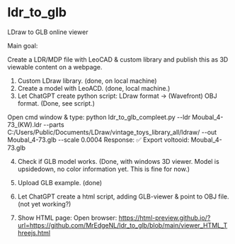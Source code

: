 # ldr_to_glb
LDraw to GLB online viewer

Main goal:

Create a LDR/MDP file with LeoCAD & custom library and publish this as 3D viewable content on a webpage.

1. Custom LDraw library. (done, on local machine)
2. Create a model with LeoACD. (done, local machine.)
3. Let ChatGPT create python script: LDraw format → (Wavefront) OBJ format. (Done, see script.)

Open cmd window & type:
python ldr_to_glb_compleet.py --ldr Moubal_4-73_(KW).ldr --parts C:/Users/Public/Documents/LDraw/vintage_toys_library_all/ldraw/ --out Moubal_4-73.glb --scale 0.0004
Response:
✅ Export voltooid: Moubal_4-73.glb

4. Check if GLB model works. (Done, with windows 3D viewer. Model is upsidedown, no color information yet. This is fine for now.)

5. Upload GLB example. (done)
6. Let ChatGPT create a html script, adding GLB-viewer & point to OBJ file. (not yet working?)
7. Show HTML page:
Open browser:
https://html-preview.github.io/?url=https://github.com/MrEdgeNL/ldr_to_glb/blob/main/viewer_HTML_Threejs.html
